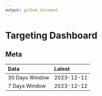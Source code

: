 ```yaml
---
output: github_document
---
```


# Targeting Dashboard



## Meta


|Data           |Latest     |
|:--------------|:----------|
|30 Days Window |2023-12-11 |
|7 Days Window  |2023-12-12 |
